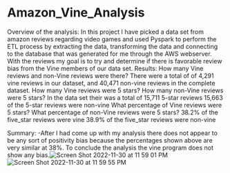 # Amazon_Vine_Analysis
Overview of the analysis:
In this project I have picked a data set from amazon reviews regarding video games and used Pyspark to perform the ETL process by extracting the data, transforming the data and connecting to the database that was generated for me through the AWS webserver. With the reviews my goal is to try and determine if there is favorable review bias from the Vine members of our data set.
Results:
How many Vine reviews and non-Vine reviews were there?
There were a total of of 4,291 vine reviews in our dataset, and 40,471 non-vine reviews in the complete dataset.
How many Vine reviews were 5 stars? How many non-Vine reviews were 5 stars?
In the data set their was a total of 15,711 5-star reviews
15,663 of the 5-star reviews were non-vine
What percentage of Vine reviews were 5 stars? What percentage of non-Vine reviews were 5 stars?
38.2% of the five_star reviews were vine
38.9% of the five_star reviews were non-vine

Summary:
-After I had come up with my analysis there does not appear to be any sort of positivity bias because the percentages shown above are very similar at 38%. To conclude the analysis the vine program does not show any bias.![Screen Shot 2022-11-30 at 11 59 01 PM](https://user-images.githubusercontent.com/55648656/204977199-efd52303-021e-4dc4-bce1-9790f43568e9.png)
![Screen Shot 2022-11-30 at 11 59 55 PM](https://user-images.githubusercontent.com/55648656/204977316-9c9036cf-12e1-4ac7-809b-0b851345054d.png)
